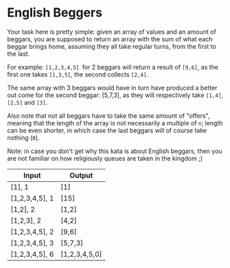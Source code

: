 # English Beggers

Your task here is pretty simple: given an array of values and an amount of beggars, you are supposed to return an array with the sum of what each beggar brings home, assuming they all take regular turns, from the first to the last.

For example: ```[1,2,3,4,5] ```for 2 beggars will return a result of ```[9,6]```, as the first one takes ```[1,3,5]```, the second collects ```[2,4]```.

The same array with 3 beggars would have in turn have produced a better out come for the second beggar: [5,7,3], as they will respectively take ```[1,4]```, ```[2,5]``` and ```[3]```.

Also note that not all beggars have to take the same amount of "offers", meaning that the length of the array is not necessarily a multiple of ```n```; length can be even shorter, in which case the last beggars will of course take nothing (```0```).

Note: in case you don't get why this kata is about English beggars, then you are not familiar on how religiously queues are taken in the kingdom ;)

|Input               | Output       |
|--------------------|--------------|
|[1], 1              | [1]          |
|[1,2,3,4,5], 1      | [15]         |
|[1,2], 2            | [1,2]       |
|[1,2,3], 2          | [4,2]       |
|[1,2,3,4,5], 2      | [9,6]       |
|[1,2,3,4,5], 3      | [5,7,3]    |
|[1,2,3,4,5], 6      | [1,2,3,4,5,0]|
